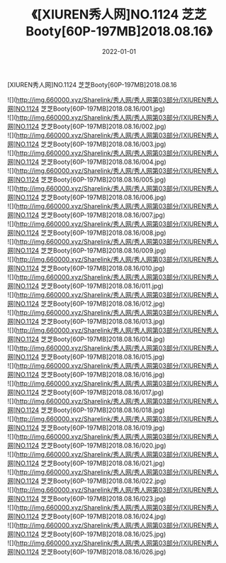 ﻿---
layout: post
title:  《[XIUREN秀人网]NO.1124 芝芝Booty[60P-197MB]2018.08.16》
date:   2022-01-01
img: http://img.660000.xyz/Sharelink/秀人网/秀人网第03部分/[XIUREN秀人网]NO.1124 芝芝Booty[60P-197MB]2018.08.16/000.jpg
categories: [美女, 清纯, 唯美]
---

[XIUREN秀人网]NO.1124 芝芝Booty[60P-197MB]2018.08.16

 ![](http://img.660000.xyz/Sharelink/秀人网/秀人网第03部分/[XIUREN秀人网]NO.1124 芝芝Booty[60P-197MB]2018.08.16/001.jpg) <br>![](http://img.660000.xyz/Sharelink/秀人网/秀人网第03部分/[XIUREN秀人网]NO.1124 芝芝Booty[60P-197MB]2018.08.16/002.jpg) <br>![](http://img.660000.xyz/Sharelink/秀人网/秀人网第03部分/[XIUREN秀人网]NO.1124 芝芝Booty[60P-197MB]2018.08.16/003.jpg) <br>![](http://img.660000.xyz/Sharelink/秀人网/秀人网第03部分/[XIUREN秀人网]NO.1124 芝芝Booty[60P-197MB]2018.08.16/004.jpg) <br>![](http://img.660000.xyz/Sharelink/秀人网/秀人网第03部分/[XIUREN秀人网]NO.1124 芝芝Booty[60P-197MB]2018.08.16/005.jpg) <br>![](http://img.660000.xyz/Sharelink/秀人网/秀人网第03部分/[XIUREN秀人网]NO.1124 芝芝Booty[60P-197MB]2018.08.16/006.jpg) <br>![](http://img.660000.xyz/Sharelink/秀人网/秀人网第03部分/[XIUREN秀人网]NO.1124 芝芝Booty[60P-197MB]2018.08.16/007.jpg) <br>![](http://img.660000.xyz/Sharelink/秀人网/秀人网第03部分/[XIUREN秀人网]NO.1124 芝芝Booty[60P-197MB]2018.08.16/008.jpg) <br>![](http://img.660000.xyz/Sharelink/秀人网/秀人网第03部分/[XIUREN秀人网]NO.1124 芝芝Booty[60P-197MB]2018.08.16/009.jpg) <br>![](http://img.660000.xyz/Sharelink/秀人网/秀人网第03部分/[XIUREN秀人网]NO.1124 芝芝Booty[60P-197MB]2018.08.16/010.jpg) <br>![](http://img.660000.xyz/Sharelink/秀人网/秀人网第03部分/[XIUREN秀人网]NO.1124 芝芝Booty[60P-197MB]2018.08.16/011.jpg) <br>![](http://img.660000.xyz/Sharelink/秀人网/秀人网第03部分/[XIUREN秀人网]NO.1124 芝芝Booty[60P-197MB]2018.08.16/012.jpg) <br>![](http://img.660000.xyz/Sharelink/秀人网/秀人网第03部分/[XIUREN秀人网]NO.1124 芝芝Booty[60P-197MB]2018.08.16/013.jpg) <br>![](http://img.660000.xyz/Sharelink/秀人网/秀人网第03部分/[XIUREN秀人网]NO.1124 芝芝Booty[60P-197MB]2018.08.16/014.jpg) <br>![](http://img.660000.xyz/Sharelink/秀人网/秀人网第03部分/[XIUREN秀人网]NO.1124 芝芝Booty[60P-197MB]2018.08.16/015.jpg) <br>![](http://img.660000.xyz/Sharelink/秀人网/秀人网第03部分/[XIUREN秀人网]NO.1124 芝芝Booty[60P-197MB]2018.08.16/016.jpg) <br>![](http://img.660000.xyz/Sharelink/秀人网/秀人网第03部分/[XIUREN秀人网]NO.1124 芝芝Booty[60P-197MB]2018.08.16/017.jpg) <br>![](http://img.660000.xyz/Sharelink/秀人网/秀人网第03部分/[XIUREN秀人网]NO.1124 芝芝Booty[60P-197MB]2018.08.16/018.jpg) <br>![](http://img.660000.xyz/Sharelink/秀人网/秀人网第03部分/[XIUREN秀人网]NO.1124 芝芝Booty[60P-197MB]2018.08.16/019.jpg) <br>![](http://img.660000.xyz/Sharelink/秀人网/秀人网第03部分/[XIUREN秀人网]NO.1124 芝芝Booty[60P-197MB]2018.08.16/020.jpg) <br>![](http://img.660000.xyz/Sharelink/秀人网/秀人网第03部分/[XIUREN秀人网]NO.1124 芝芝Booty[60P-197MB]2018.08.16/021.jpg) <br>![](http://img.660000.xyz/Sharelink/秀人网/秀人网第03部分/[XIUREN秀人网]NO.1124 芝芝Booty[60P-197MB]2018.08.16/022.jpg) <br>![](http://img.660000.xyz/Sharelink/秀人网/秀人网第03部分/[XIUREN秀人网]NO.1124 芝芝Booty[60P-197MB]2018.08.16/023.jpg) <br>![](http://img.660000.xyz/Sharelink/秀人网/秀人网第03部分/[XIUREN秀人网]NO.1124 芝芝Booty[60P-197MB]2018.08.16/024.jpg) <br>![](http://img.660000.xyz/Sharelink/秀人网/秀人网第03部分/[XIUREN秀人网]NO.1124 芝芝Booty[60P-197MB]2018.08.16/025.jpg) <br>![](http://img.660000.xyz/Sharelink/秀人网/秀人网第03部分/[XIUREN秀人网]NO.1124 芝芝Booty[60P-197MB]2018.08.16/026.jpg) <br>
